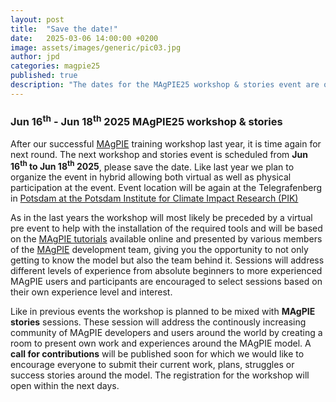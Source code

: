 ```yaml
---
layout: post
title:  "Save the date!"
date:   2025-03-06 14:00:00 +0200
image: assets/images/generic/pic03.jpg
author: jpd
categories: magpie25
published: true
description: "The dates for the MAgPIE25 workshop & stories event are out!"
---
```


### **Jun 16<sup>th</sup> - Jun 18<sup>th</sup> 2025** MAgPIE25 workshop & stories

After our successful [MAgPIE] training workshop last year, it is time again for next round. The next workshop and stories event is scheduled from **Jun 16<sup>th</sup> to Jun 18<sup>th</sup> 2025**, please save the date. Like last year we plan to organize the event in hybrid allowing both virtual as well as physical participation at the event. Event location will be again at the Telegrafenberg in [Potsdam at the Potsdam Institute for Climate Impact Research (PIK)](http://pik-potsdam.de)

As in the last years the workshop will most likely be preceded by a virtual pre event to help with the installation of the required tools and will be based on the [MAgPIE tutorials] available online and presented by various members of the [MAgPIE] development team, giving you the opportunity to not only getting to know the model but also the team behind it. Sessions will address different levels of experience from absolute beginners to more experienced MAgPIE users and participants are encouraged to select sessions based on their own experience level and interest.

Like in previous events the workshop is planned to be mixed with **MAgPIE stories** sessions. These session will address the continously increasing community of MAgPIE developers and users around the world by creating a room to present own work and experiences around the MAgPIE model. A **call for contributions** will be published soon for which we would like to encourage everyone to submit their current work, plans, struggles or success stories around the model. The registration for the workshop will open within the next days.

[PIK]: https://pik-potsdam.de
[MAgPIE]: https://github.com/magpiemodel/magpie
[MAgPIE tutorials]: ../../../../tutorials
